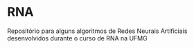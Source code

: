 # RNA
Repositório para alguns algoritmos de Redes Neurais Artificiais desenvolvidos durante o curso de RNA na UFMG
